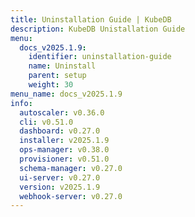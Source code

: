 ```yaml
---
title: Uninstallation Guide | KubeDB
description: KubeDB Unistallation Guide
menu:
  docs_v2025.1.9:
    identifier: uninstallation-guide
    name: Uninstall
    parent: setup
    weight: 30
menu_name: docs_v2025.1.9
info:
  autoscaler: v0.36.0
  cli: v0.51.0
  dashboard: v0.27.0
  installer: v2025.1.9
  ops-manager: v0.38.0
  provisioner: v0.51.0
  schema-manager: v0.27.0
  ui-server: v0.27.0
  version: v2025.1.9
  webhook-server: v0.27.0
---
```


